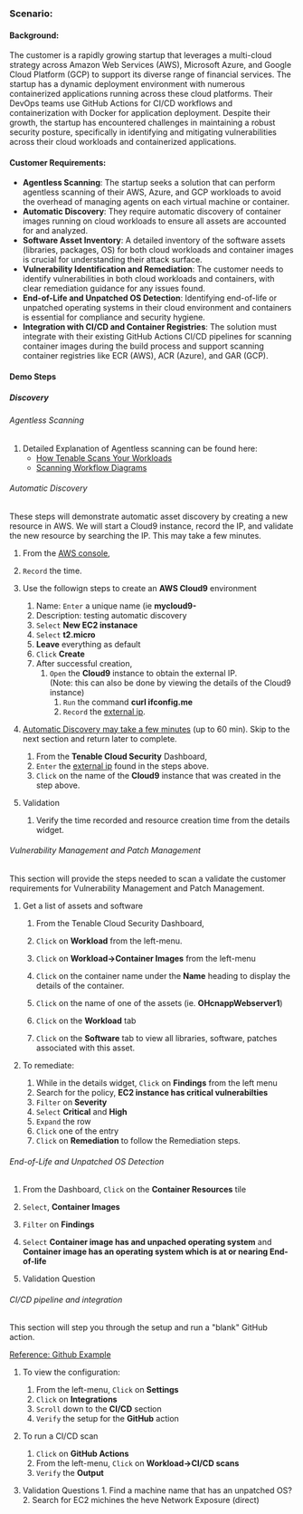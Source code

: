 ### Scenario: 

#### Background:

The customer is a rapidly growing  startup that leverages a multi-cloud strategy across Amazon Web Services (AWS), Microsoft Azure, and Google Cloud Platform (GCP) to support its diverse range of financial services. The startup has a dynamic deployment environment with numerous containerized applications running across these cloud platforms. Their DevOps teams use GitHub Actions for CI/CD workflows and containerization with Docker for application deployment. Despite their growth, the startup has encountered challenges in maintaining a robust security posture, specifically in identifying and mitigating vulnerabilities across their cloud workloads and containerized applications.

#### Customer Requirements:

- **Agentless Scanning**: The startup seeks a solution that can perform agentless scanning of their AWS, Azure, and GCP workloads to avoid the overhead of managing agents on each virtual machine or container.
- **Automatic Discovery**: They require automatic discovery of container images running on cloud workloads to ensure all assets are accounted for and analyzed.
- **Software Asset Inventory**: A detailed inventory of the software assets (libraries, packages, OS) for both cloud workloads and container images is crucial for understanding their attack surface.
- **Vulnerability Identification and Remediation**: The customer needs to identify vulnerabilities in both cloud workloads and containers, with clear remediation guidance for any issues found.
- **End-of-Life and Unpatched OS Detection**: Identifying end-of-life or unpatched operating systems in their cloud environment and containers is essential for compliance and security hygiene.
- **Integration with CI/CD and Container Registries**: The solution must integrate with their existing GitHub Actions CI/CD pipelines for scanning container images during the build process and support scanning container registries like ECR (AWS), ACR (Azure), and GAR (GCP).

#### Demo Steps

##### Discovery

###### Agentless Scanning

1.  Detailed Explanation of Agentless scanning can be found here:  
    - [How Tenable Scans Your Workloads](https://docs.ermetic.com/docs/how-ermetic-scans-your-workloads)  
    - [Scanning Workflow Diagrams](https://docs.ermetic.com/docs/how-ermetic-scans-your-workloads#scanning-workflow-diagrams)

###### Automatic Discovery

These steps will demonstrate automatic asset discovery by creating a new resource in AWS.  We will start a Cloud9 instance, record the IP, and validate the new resource by searching the IP.  This may take a few minutes.  


1.  From the <u>AWS console</u>,
1.  `Record` the time.
1.  Use the followign steps to create an **AWS Cloud9** environment
    1.  Name:  `Enter` a unique name (ie **mycloud9-<lastname>**
    1.  Description:  testing automatic discovery
    1.  `Select` **New EC2 instanace**
    1.  `Select` **t2.micro**
    1.  **Leave** everything as default
    1.  `Click` **Create**
    1.  After successful creation, 
        1. `Open` the **Cloud9** instance to obtain the external IP.  
        (Note:  this can also be done by viewing the details of the Cloud9 instance)
            1.  `Run` the command **curl ifconfig.me**
            1.  `Record` the <u>external ip</u>.
  
                
1.  <u>Automatic Discovery may take a few minutes</u> (up to 60 min).  Skip to the next section and return later to complete.
    1.  From the **Tenable Cloud Security** Dashboard,  
    1.  `Enter` the <u>external ip</u> found in the steps above.
    1.  `Click` on the name of the **Cloud9** instance that was  created in the step above.

1.  Validation
    1.  Verify the time recorded and resource creation time from the    details widget.  

###### Vulnerability Management and Patch Management

This section will provide the steps needed to scan a validate the customer requirements for Vulnerability Management and Patch Management.

1.  Get a list of assets and software

    1.  From the Tenable Cloud Security Dashboard, 
    1.  `Click` on  **Workload** from the left-menu.
    1.  `Click` on **Workload->Container Images** from the left-menu
    1.  `Click` on the container name under the **Name** heading to   display the details of the container.

    1.  `Click` on the name of one of the assets (ie.  **OHcnappWebserver1**)
    1.  `Click` on the **Workload** tab
    1.  `Click` on the  **Software** tab to view all libraries, software, patches associated with this asset. 
     


1.  To remediate:
    1.   While in the details widget,  `Click` on **Findings** from the left menu
    1.   Search for the policy, **EC2 instance has critical vulnerabilties**
    1.  `Filter` on  **Severity** 
    1.  `Select` **Critical** and **High**
    1.  `Expand` the row 
    1.  `Click` one of the entry
    1.  `Click` on **Remediation** to follow the Remediation steps. 

###### End-of-Life and Unpatched OS Detection
1.  From the Dashboard,   `Click` on the **Container Resources** tile
1.  `Select`, **Container Images**
1.  `Filter` on **Findings** 
1.  `Select` **Container image has and unpached operating system** and **Container image has an operating system which is at or nearing End-of-life**

1.  Validation Question


###### CI/CD pipeline and integration

This section will step you through the setup and run a "blank" GitHub action.

[Reference: Github Example](https://docs.github.com/en/actions/using-workflows/about-workflows)  


1.  To view the configuration:
    1.  From the left-menu, `Click` on **Settings**
    1.  `Click` on **Integrations**
    1.  `Scroll` down to the **CI/CD** section
    1.  `Verify` the setup for the **GitHub** action

1.  To run a CI/CD scan 

    1.  `Click` on **GitHub Actions**
    1.  From the left-menu, `Click` on **Workload->CI/CD scans**
    1.  `Verify` the **Output**


 1.  Validation Questions
    1.  Find a machine name that has an unpatched OS?
    2.  Search for EC2 michines the heve Network Exposure (direct) 


        












